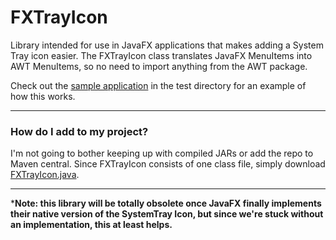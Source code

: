 # FXTrayIcon

Library intended for use in JavaFX applications that makes adding a System Tray icon easier.
The FXTrayIcon class translates JavaFX MenuItems into AWT MenuItems, so no need to import anything
from the AWT package.

Check out the [sample application](./src/test/java/com/jfxdev/fxtrayicon/IconTest.java) in the test directory for an example of how this works. 

---

### How do I add to my project? 

I'm not going to bother keeping up with compiled JARs or add the repo to Maven central.
Since FXTrayIcon consists of one class file, simply download [FXTrayIcon.java](./src/main/java/com/jfxdev/fxtrayicon/FXTrayIcon.java).

---

***Note: this library will be totally obsolete once JavaFX finally implements their native version of the 
SystemTray Icon, but since we're stuck without an implementation, this at least helps.**
